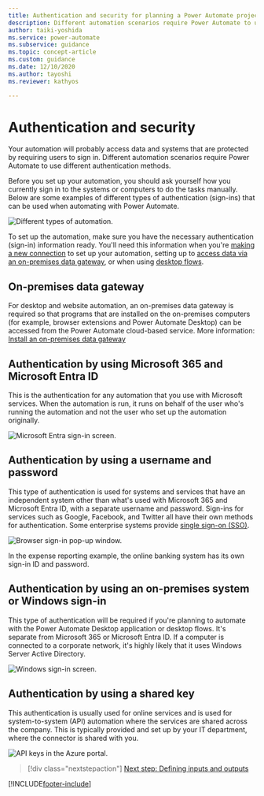 ```yaml
---
title: Authentication and security for planning a Power Automate project | Microsoft Docs
description: Different automation scenarios require Power Automate to use different authentication methods. This article explains them.
author: taiki-yoshida
ms.service: power-automate
ms.subservice: guidance
ms.topic: concept-article
ms.custom: guidance
ms.date: 12/10/2020
ms.author: tayoshi
ms.reviewer: kathyos

---
```


# Authentication and security

Your automation will probably access data and systems that are protected
by requiring users to sign in. Different automation scenarios require Power
Automate to use different authentication methods.

Before you set up your automation, you should ask yourself how you currently
sign in to the systems or computers to do the tasks manually. Below are some
examples of different types of authentication (sign-ins) that can be used when
automating with Power Automate.

![Different types of automation.](media/automation-types.png "Different types of automation")

To set up the automation, make sure you have the necessary authentication
(sign-in) information ready. You'll need this information when you're [making a new connection](../../add-manage-connections.md) to set up your automation, setting up to [access data via an on-premises data gateway](../../add-manage-connections.md#connect-to-your-data-through-an-on-premises-data-gateway),
or when using [desktop flows](../../desktop-flows/introduction.md).

## On-premises data gateway

For desktop and website automation, an on-premises data gateway is required so that programs that are installed on the on-premises computers (for example, browser extensions and Power Automate Desktop) can be accessed from the Power Automate cloud-based
service. More information: [Install an on-premises data gateway](/data-integration/gateway/service-gateway-install)

## Authentication by using Microsoft 365 and Microsoft Entra ID

This is the authentication for any automation that you use with Microsoft
services. When the automation is run, it runs on behalf of the user
who's running the automation and not the user who set up the automation originally.

![Microsoft Entra sign-in screen.](media/azure-ad-login.png "Microsoft Entra sign-in screen")

## Authentication by using a username and password

This type of authentication is used for systems and services that have an
independent system other than what's used with Microsoft 365 and Microsoft Entra ID, with a separate username and password. Sign-ins for services such as Google, Facebook, and
Twitter all have their own methods for authentication. Some enterprise systems provide
[single sign-on (SSO)](/azure/active-directory/manage-apps/what-is-single-sign-on).

![Browser sign-in pop-up window.](media/browser-login.png "Browser sign-in popup window")

In the expense reporting example, the online banking system has its own sign-in ID and password.

## Authentication by using an on-premises system or Windows sign-in

This type of authentication will be required if you're planning to automate with the Power Automate Desktop application or desktop flows. It's separate from Microsoft 365 or Microsoft Entra ID. If a computer is connected to a corporate
network, it's highly likely that it uses Windows Server Active Directory.

![Windows sign-in screen.](media/windows-login.jpg "Windows sign-in screen")

## Authentication by using a shared key

This authentication is usually used for online services and is used for
system-to-system (API) automation where the services are shared across the
company. This is typically provided and set up by your IT department, where the
connector is shared with you.

![API keys in the Azure portal.](media/azure-api-key.png "API keys in the Azure portal")

> [!div class="nextstepaction"]
> [Next step: Defining inputs and outputs](define-input-output.md)

[!INCLUDE[footer-include](../../includes/footer-banner.md)]
